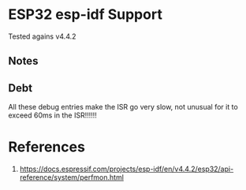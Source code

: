 # ESP32 esp-idf Support

Tested agains v4.4.2

## Notes

## Debt

All these debug entries make the ISR go very slow, not unusual for it to exceed 60ms in the ISR!!!!!!

# References

1. https://docs.espressif.com/projects/esp-idf/en/v4.4.2/esp32/api-reference/system/perfmon.html